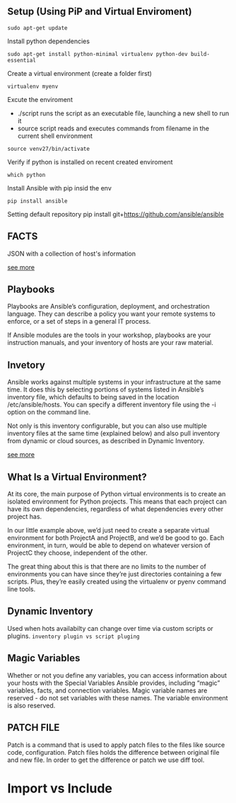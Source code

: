 ## Setup (Using PiP and Virtual Enviroment)

`sudo apt-get update`

Install python  dependencies  

`sudo apt-get install python-minimal virtualenv python-dev build-essential`

Create a virtual environment (create a folder first)

`virtualenv myenv`

Excute the enviroment 
- ./script runs the script as an executable file, launching a new shell to run it
- source script reads and executes commands from filename in the current shell environment

`source venv27/bin/activate`



Verify if python is installed on recent created enviroment

`which python`

Install Ansible with pip insid the env

`pip install ansible`

Setting default repository 
pip install git+https://github.com/ansible/ansible

## FACTS
JSON with a collection of host's information 


[see more](https://www.middlewareinventory.com/blog/ansible-facts-list-how-to-use-ansible-facts/)

## Playbooks
Playbooks are Ansible’s configuration, deployment, and orchestration language. They can describe a policy you want your remote systems to enforce, or a set of steps in a general IT process.

If Ansible modules are the tools in your workshop, playbooks are your instruction manuals, and your inventory of hosts are your raw material.

## Invetory

Ansible works against multiple systems in your infrastructure at the same time. It does this by selecting portions of systems listed in Ansible’s inventory file, which defaults to being saved in the location /etc/ansible/hosts. You can specify a different inventory file using the -i <path> option on the command line.

Not only is this inventory configurable, but you can also use multiple inventory files at the same time (explained below) and also pull inventory from dynamic or cloud sources, as described in Dynamic Inventory.
 
[see more](https://docs.ansible.com/ansible/2.3/intro_inventory.html)


## What Is a Virtual Environment?
At its core, the main purpose of Python virtual environments is to create an isolated environment for Python projects. This means that each project can have its own dependencies, regardless of what dependencies every other project has.

In our little example above, we’d just need to create a separate virtual environment for both ProjectA and ProjectB, and we’d be good to go. Each environment, in turn, would be able to depend on whatever version of ProjectC they choose, independent of the other.

The great thing about this is that there are no limits to the number of environments you can have since they’re just directories containing a few scripts. Plus, they’re easily created using the virtualenv or pyenv command line tools.

## Dynamic Inventory 
Used when hots availabilty can change over time via  custom scripts or plugins.
` inventory plugin vs script pluging `

## Magic Variables
Whether or not you define any variables, you can access information about your hosts with the Special Variables Ansible provides, including “magic” variables, facts, and connection variables. Magic variable names are reserved - do not set variables with these names. The variable environment is also reserved.

## PATCH FILE 
Patch is a command that is used to apply patch files to the files like source code, configuration. Patch files holds the difference between original file and new file. In order to get the difference or patch we use diff tool.

# Import vs Include 
